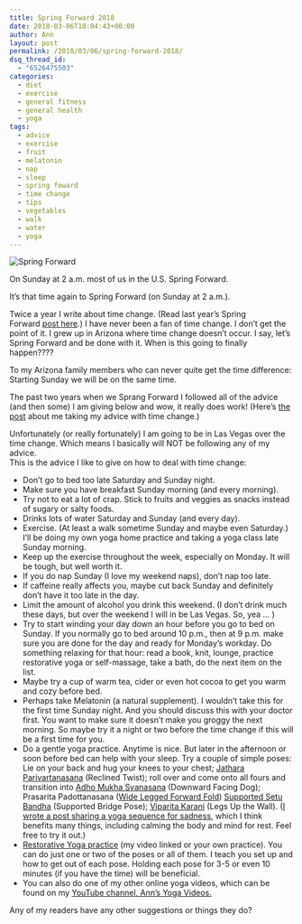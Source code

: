 ```yaml
---
title: Spring Forward 2018
date: 2018-03-06T10:04:43+00:00
author: Ann
layout: post
permalink: /2018/03/06/spring-forward-2018/
dsq_thread_id:
  - "6526475503"
categories:
  - diet
  - exercise
  - general fitness
  - general health
  - yoga
tags:
  - advice
  - exercise
  - fruit
  - melatonin
  - nap
  - sleep
  - spring foward
  - time change
  - tips
  - vegetables
  - walk
  - water
  - yoga
---
```

  
![Spring Forward](http://gofitgirl.com/wp-content/uploads/2015/10/time.jpg)
  
  <p class="wp-caption-text">
    On Sunday at 2 a.m. most of us in the U.S. Spring Forward.
  </p>
</div>

  
It’s that time again to Spring Forward (on Sunday at 2 a.m.).  

Twice a year I write about time change. (Read last year’s Spring Forward [post here](http://gofitgirl.com/2017/03/spring-forward-2017/).) I have never been a fan of time change. I don’t get the point of it. I grew up in Arizona where time change doesn’t occur. I say, let’s Spring Forward and be done with it. When is this going to finally happen????  

To my Arizona family members who can never quite get the time difference: Starting Sunday we will be on the same time.  

The past two years when we Sprang Forward I followed all of the advice (and then some) I am giving below and wow, it really does work! (Here’s [the post](http://gofitgirl.com/2016/03/taking-advice/) about me taking my advice with time change.) 
 
Unfortunately (or really fortunately) I am going to be in Las Vegas over the time change. Which means I basically will NOT be following any of my advice.  
This is the advice I like to give on how to deal with time change:

  * Don’t go to bed too late Saturday and Sunday night.
  * Make sure you have breakfast Sunday morning (and every morning).
  * Try not to eat a lot of crap. Stick to fruits and veggies as snacks instead of sugary or salty foods.
  * Drinks lots of water Saturday and Sunday (and every day).
  * Exercise. (At least a walk sometime Sunday and maybe even Saturday.) I’ll be doing my own yoga home practice and taking a yoga class late Sunday morning.
  * Keep up the exercise throughout the week, especially on Monday. It will be tough, but well worth it.
  * If you do nap Sunday (I love my weekend naps), don’t nap too late.
  * If caffeine really affects you, maybe cut back Sunday and definitely don’t have it too late in the day.
  * Limit the amount of alcohol you drink this weekend. (I don’t drink much these days, but over the weekend I will in be Las Vegas. So, yea &#8230; )
  * Try to start winding your day down an hour before you go to bed on Sunday. If you normally go to bed around 10 p.m., then at 9 p.m. make sure you are done for the day and ready for Monday’s workday. Do something relaxing for that hour: read a book, knit, lounge, practice restorative yoga or self-massage, take a bath, do the next item on the list.
  * Maybe try a cup of warm tea, cider or even hot cocoa to get you warm and cozy before bed.
  * Perhaps take Melatonin (a natural supplement). I wouldn’t take this for the first time Sunday night. And you should discuss this with your doctor first. You want to make sure it doesn’t make you groggy the next morning. So maybe try it a night or two before the time change if this will be a first time for you.
  * Do a gentle yoga practice. Anytime is nice. But later in the afternoon or soon before bed can help with your sleep. Try a couple of simple poses: Lie on your back and hug your knees to your chest; [Jathara Parivartanasana](http://www.theyogasanctuary.biz/ys/wp-content/uploads/2010/03/twist-page-pix.jpg) (Reclined Twist); roll over and come onto all fours and transition into [Adho Mukha Svanasana](http://www.yogajournal.com/pose/downward-facing-dog/) (Downward Facing Dog); Prasarita Padottanasana ([Wide Legged Forward Fold](http://www.yogajournal.com/pose/wide-legged-forward-bend/)) [Supported Setu Bandha](https://breastcanceryogablog.files.wordpress.com/2013/11/supported-bridge-4.jpg?w=350&h=200&crop=1) (Supported Bridge Pose); [Viparita Karani](http://www.yogajournal.com/pose/legs-up-the-wall-pose/) (Legs Up the Wall). ([I wrote a post sharing a yoga sequence for sadness](http://gofitgirl.com/2014/09/curbing-sadness-yoga-practice/), which I think benefits many things, including calming the body and mind for rest. Feel free to try it out.)
  * [Restorative Yoga practice](https://youtu.be/QnDIbEGo_aE) (my video linked or your own practice). You can do just one or two of the poses or all of them. I teach you set up and how to get out of each pose. Holding each pose for 3-5 or even 10 minutes (if you have the time) will be beneficial.
  * You can also do one of my other online yoga videos, which can be found on my [YouTube channel, Ann’s Yoga Videos.](https://www.youtube.com/channel/UCkWFG9Xz-D9mSlNinBpoSHg)

Any of my readers have any other suggestions or things they do?
